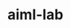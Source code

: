 # aiml-lab
[](https://github.com/udaykiran83358gmailcom/aiml-lab/blob/main/Copy_of_lab_o1_AIML.ipynb)
